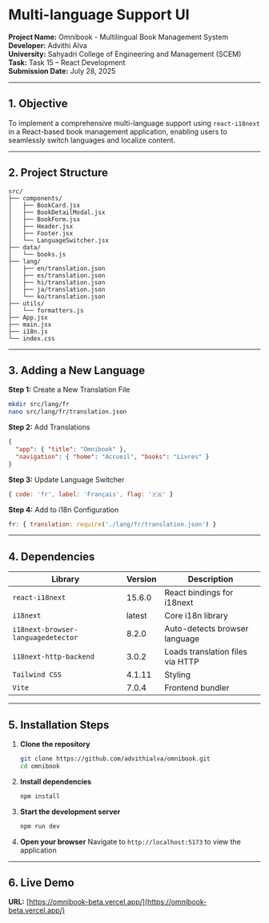 # Multi-language Support UI

**Project Name:** Omnibook - Multilingual Book Management System  
**Developer:** Advithi Alva  
**University:** Sahyadri College of Engineering and Management (SCEM)  
**Task:** Task 15 – React Development  
**Submission Date:** July 28, 2025  

---

## 1.  Objective

To implement a comprehensive multi-language support using `react-i18next` in a React-based book management application, enabling users to seamlessly switch languages and localize content.

---

## 2. Project Structure

```
src/
├── components/
│   ├── BookCard.jsx
│   ├── BookDetailModal.jsx
│   ├── BookForm.jsx
│   ├── Header.jsx
│   ├── Footer.jsx
│   └── LanguageSwitcher.jsx
├── data/
│   └── books.js
├── lang/
│   ├── en/translation.json
│   ├── es/translation.json
│   ├── hi/translation.json
│   ├── ja/translation.json
│   └── ko/translation.json
├── utils/
│   └── formatters.js
├── App.jsx
├── main.jsx
├── i18n.js
└── index.css
```

---

## 3. Adding a New Language

**Step 1:** Create a New Translation File  
```bash
mkdir src/lang/fr
nano src/lang/fr/translation.json
```

**Step 2:** Add Translations  
```json
{
  "app": { "title": "Omnibook" },
  "navigation": { "home": "Accueil", "books": "Livres" }
}
```

**Step 3:** Update Language Switcher  
```js
{ code: 'fr', label: 'Français', flag: '🇫🇷' }
```

**Step 4:** Add to i18n Configuration  
```js
fr: { translation: require('./lang/fr/translation.json') }
```

---

## 4. Dependencies

| Library                       | Version  | Description                          |
|------------------------------|----------|--------------------------------------|
| `react-i18next`              | 15.6.0   | React bindings for i18next           |
| `i18next`                    | latest   | Core i18n library                    |
| `i18next-browser-languagedetector` | 8.2.0    | Auto-detects browser language       |
| `i18next-http-backend`       | 3.0.2    | Loads translation files via HTTP     |
| `Tailwind CSS`               | 4.1.11   | Styling                              |
| `Vite`                       | 7.0.4    | Frontend bundler                     |

---
## 5. Installation Steps

1. **Clone the repository**
   ```bash
   git clone https://github.com/advithialva/omnibook.git
   cd omnibook
   ```

2. **Install dependencies**
   ```bash
   npm install
   ```

3. **Start the development server**
   ```bash
   npm run dev
   ```

4. **Open your browser**
   Navigate to `http://localhost:5173` to view the application

---

## 6. Live Demo

**URL:** [https://omnibook-beta.vercel.app/](https://omnibook-beta.vercel.app/)
